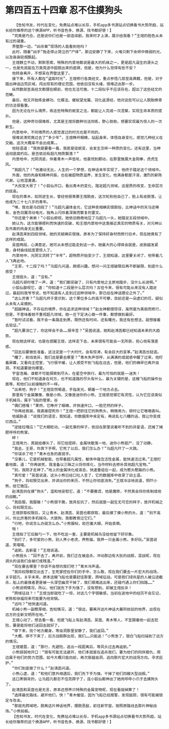 # 第四百五十四章 忍不住摸狗头
        【告知书友，时代在变化，免费站点难以长存，手机app多书源站点切换看书大势所趋，站长给你推荐的这个换源APP，听书音色多、换源、找书都好使！】
       “究竟是巧合，还是说你们也是一部连续剧，我来时才上演，展示给我看？”王煊的脸色从未有过的凝重。
       界壁那一边，“凶杀案”现场的人能看到他吗？
       此时，随着“凶手”拖走停止哭泣的“尸体”，那边安静了下来，火堆只剩下余烬中微弱的光，以及袅袅轻烟飘起。
       王煊静立不动，默默思索，特殊的内景地都说是最大的机缘之一，更是超凡诞生的源头之一，也是先民能在万类竞逐中超脱出来的底牌，但是，他为什么觉得有些不安？
       他转身离开，不想呆在界壁这里了。
       接下来，所有人都在“盗取时光”，王煊修行各类经文，重点参悟几部至高典籍，但是，对于踏出神话边荒区域，闯出现有的理论范围，他依旧没有头绪，很难迈出那一步。
       纵然数部至高经文都摆在眼前，他也无法可施，十二段似乎不应该存在，超出了这些经文的范畴。
       最后，他又开始练金蝉功、化蝶法、蝼蚁望龙篇、羽化返源经，他对这些可以让人脱胎换骨的功法很看重。
       因为无论在什么境界，练这些特殊的蜕变之法，都能让人完成一次涅槃，实现生命本质的提升。
       但是，这种奇功很难练，尤其是王煊将数种功法同练，野心勃勃，想要实现最为惊人的一次新生。
       内景地中，不同境界的人感觉渡过的时光也是不同的。
       很难说清究竟过去了“多少年”，王煊睁开眼睛，站起身来，体悟自身变化，感觉几种经义在交融，这次大概率不会出成果。。
       他轻语道：“我倒是要看一看，我若是徒蜕变，会发生怎样一种质的变化。还有这里，当神话彻底腐朽后，是否依旧有超凡物质飘落？”
       内景地中，光阴流逝，伴着青木一声低吼，他喜悦到颤动，在那里施展大金刚拳，虎虎生风。
       “我超凡了！”他激动无比，人生的一个梦想，在神话末年实现了，他终于踏足这个领域中。
       外面，他的肉身和精神共振，也在被超物质滋养，发生变化，他满身都是汗液，激烈的新陈代谢，让他湿漉漉。
       “大叔变大哥了！”小狐仙开口，看出青木的变化，踏足超凡领域，这是质的改变，生命层次的拔高。
       现在的青木，如同逆生长，曾经他很羡慕王煊脱皮，这次轮到他自己了，脸上有皮脱落，让他成为二十七八岁的青年。
       “嘿，我也是马四段了！”马超凡遍体金光，它这种卖相确实很脱俗，比神话中的天马还稀有，金色羽翼流动电光，独角上闪烁着深奥而繁复的雷文。
       “你还是个弟弟！”小狐仙俯视，她依旧稳稳地压了马超凡一头，她踏足五段领域中。
       她认为，这次能够顺利而快速的突破，和王煊内景地中这类接近真实的物质有关，对元神以及外面的肉身无比重要。
       赵清菡来到四段领域，她的天赋确实很强，原本为了保持好身材而修行旧术，现在她竟有了这样的成就。
       吴茵两段，心满意足，她可从未想过能走到这一步。她最大的心得体会就是，皮肤越发紧致，身材曲线弧度更惊人了。
       内景地中，光阴又流转了“半年”，超物质开始变少了，王煊知道，这里要关闭了，他带着几人飞离此地。
       “王哥，十二段了吗？”马超凡问道，颇感兴趣，想问一问王煊破限后再不断破限，到底什么感受？
       王煊摇头，道：“没有。”
       马超凡顿时哦了一声，道：“我们都突破了，只有内景地之主原地踏步，没什么长进啊。”
       小狐仙鄙视它，道：“你知道十二段是什么层次吗？古往今来，很有可能从来没有人踏足过。最起码我爷爷说，他不知道有人走到过这种领域中，那已经在神话理论之外了。”
       “这么厉害？”马超凡终于意识到，这个果位多么的高不可攀，目前还是一朵虚幻的花，疑似从未有人采摘到。
       “超越神话，不存在的境界，你在追求这种领域？”赵女神都很惊讶，虽然是为美丽而修行，但是，不意味着她不重视超凡领域，她一旦下定决心做一件事，都想做到最好。
       “暂时试试看，我不会一条路走到黑，既然还有时间，还有曙光，我还有些想法，就想接着去验证。”
       “超凡要消亡了，你这样会不会……很辛苦？”吴茵说道，她和赵清菡都已经知道未来的大趋势。
       现在她这样说，也是在提醒王煊，这样走下去，未来很有可能会一无所获，担心他有落差感。
       “回去后要做些准备，这注定是一个大时代，会有惊涛，有会巨大的变革。”赵清菡也轻语。
       “糟了，航线诡异，我们这是要去哪里？”青木失声惊呼，从满满的成就感中醒了过来，他盯着屏幕，又看向主控室，飞行很平缓，让人感受不到飞船在远去，但是，他们的确早已离开虫洞，不知道要驶向哪里。
       宇宙浩瀚，谁都不可能探索到尽头，在星空中旅行，最为可怕的就是——迷失！
       现在，他们不知道身在何方，也不知道路的尽头有什么，最为关键的是，这艘飞船的操作台面等，和他们以前接触的不一样。
       “出来吧，狗子！”王煊突然喝道，手指发光，朝着一个地方点去。
       那里有个金属雕像，像是小狗，又像是迷你的小熊，王煊感觉領它有灵性，认为它应该类似于机械鸟，属于飞船的管家。谷
       “偶们搭嘎！”果然，它睁开了眼睛，并快速开口，一脸茫然的样子。
       “你再给我装，我直接捏死你！”王煊一把抓住它的狗熊头，稍微用力，顿时让它嗷嗷直叫。
       他威胁道：“说我们的语言，我知道，你数据库中肯定有，再说乱七八糟的话，我让你变成烂西瓜。”
       “逆娃拉嘎瓜！”它大眼眨动，一副无辜的样子，依旧在那里说着听不到的异星语，还摊了摊肥呼呼的熊掌。
       砰！
       王煊用力，真就给爆头了，将它给捏碎，金属块散落一地，迷你小熊挺尸，没了动静。
       “我去，王哥，你真下手啊，它死了以后，我们怎么办？”马超凡吓了一大跳。
       “你误杀了吧？”青木也急的直搓手。
       “没事儿，它是机械智能，也带着超凡属性，躯体中蕴含活性金属，能快速活过来。”王煊盯着地面，道：“你再装死，我准备以三昧之火将你炼化，当作材料去修补其他超凡宝物。”
       “别，我刚才走神了。”地上的金属块化成液态，快速重组在一起，成为憨头憨脑的小熊。
       “真可爱！”吴茵说道，这头小熊已经口吐人言了，它的数据库中收录了旧土语。
       “狗子，将权限交出来，并讲出你的来历，不然让你彻底消失。”王煊冷淡地说道，恫吓小熊，给它施压。
       赵清菡则在摸“狗头”，温和地安慰它，道：“不要撒谎，他是魔修，不然真会将你炼制成他的战靴。”
       “我臣服，我服输！”小熊很干脆，放弃反抗了，然后就是一副生无可恋的样子，放开机械之心，将权限交出。
       王煊获取权限后，又让青木、赵清菡、吴茵也都获取，最后摸了摸小熊的头，道：“别不高兴，你比厉害的多机械鸟，大狼狗，我都教育过它们。”
       “行吧，你说怎么办就怎么办。”小熊服帖，眨巴着大眼，开始卖萌。
       啪！
       王煊拍了它后脑勺一下，他不吃这一套，主要是机械鸟没给他留下好印象。
       “别打了，多可爱的小熊，别人养小老虎，养熊猫，我养一只金属小熊，多好玩。”吴茵说道，笑嘻嘻。
       “返航，去新星！”王煊说道。
       小熊摇头：“回不去了，离开前，我们正在被追杀，冲动那边有大批的战舰，混战呢，现在调头的话我们会被打成残渣。”
       “现在要去哪里？你该不会想坑我们吧？”青木冷声道。
       “我将权限都交出去了，生死掌控在你们的手中，怎么敢，现在我们要去一片宏大的战场，关乎超凡，关乎未来。原本这艘飞船也是要赶往那里，跨域征战。可是我们绿岚星的人被沿途截杀，船上的最强者更是被一头深空幽灵干掉了，我们艰难逃出来，还碰巧遇上你们挡路……”
       小熊说明情况，所以，他们就先下手为强了，没有想到，却被王煊反杀！
       “跨域征战？！”王煊当即就吃了一惊，对这几个字很敏感，当初在逝地中的经历不会忘记，老陈和徐福将来可能要为他背锅。
       “远吗？”他快速问道。
       机械小熊一副憨厚相，告知情况，道：“很远，要离开这片神话大幕所统驭的地界，出现在远方的全新文明所在地。”
       王煊心动了，想去看一看，但是飞船上有赵清菡、吴茵、青木等人，不宜跟着他一起去犯险，要是能将他们送回去就好了。
       “停下来，找个地方藏身，等虫洞那里安静了，我们返回。”
       “大概，停不下来了，后方战舰群出现，我们……只能逃！”小熊急了，银白飞船扫描到了远方的情况。
       王煊蹙眉，道：“那行，先避险，逃出一段距离后，等风头过去再返航。”
       小熊弱弱地开口：“很有可能无法避开，他们本就是在追杀我们，要为他们的同伴报仇，周边属于他们的势力范围，如今大概只能向前，再次穿越虫洞，逃向那片宏大的战场方向，寻求庇护。”
       “你们到底做了什么？”赵清菡问道。
       小熊心虚，道：“和他们意外相遇后，我们先下手为强，干掉了他们四艘大型战舰。”
       这口黑锅背的，让马超凡都忍不住亮蹄子了，连小狐仙都伸出了她肉呼呼小爪子去摸狗头了。
       赵清菡和吴茵也是无言，原本还想养只特殊的金属宠物呢，现在看熔掉算了！
       “选择最优路线，避开他们，快！”青木催促，因为飞船已经报警，发现敌踪，很有可能被锁定与攻击。
       “那就先跨域吧，脱离这片神话地界，摆脱恶敌，前往新宇宙，按照原路线去那片神秘战场。”小熊拍板。
       【告知书友，时代在变化，免费站点难以长存，手机app多书源站点切换看书大势所趋，站长给你推荐的这个换源APP，听书音色多、换源、找书都好使！】
